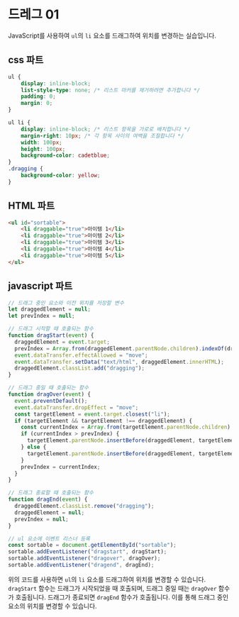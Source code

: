 # 드레그 01

JavaScript를 사용하여 `ul`의 `li` 요소를 드래그하여 위치를 변경하는 실습입니다.



## css 파트

```css
ul {
    display: inline-block;
    list-style-type: none; /* 리스트 마커를 제거하려면 추가합니다 */
    padding: 0;
    margin: 0;
}

ul li {
    display: inline-block; /* 리스트 항목을 가로로 배치합니다 */
    margin-right: 10px; /* 각 항목 사이의 여백을 조절합니다 */
    width: 100px;
    height: 100px;
    background-color: cadetblue;
}
.dragging {
    background-color: yellow;
}
```



## HTML 파트

```html
<ul id="sortable">
    <li draggable="true">아이템 1</li>
    <li draggable="true">아이템 2</li>
    <li draggable="true">아이템 3</li>
    <li draggable="true">아이템 4</li>
    <li draggable="true">아이템 5</li>
</ul>
```



## javascript 파트



```js
// 드래그 중인 요소와 이전 위치를 저장할 변수
let draggedElement = null;
let prevIndex = null;

// 드래그 시작할 때 호출되는 함수
function dragStart(event) {
  draggedElement = event.target;
  prevIndex = Array.from(draggedElement.parentNode.children).indexOf(draggedElement);
  event.dataTransfer.effectAllowed = "move";
  event.dataTransfer.setData("text/html", draggedElement.innerHTML);
  draggedElement.classList.add("dragging");
}

// 드래그 중일 때 호출되는 함수
function dragOver(event) {
  event.preventDefault();
  event.dataTransfer.dropEffect = "move";
  const targetElement = event.target.closest("li");
  if (targetElement && targetElement !== draggedElement) {
    const currentIndex = Array.from(targetElement.parentNode.children).indexOf(targetElement);
    if (currentIndex > prevIndex) {
      targetElement.parentNode.insertBefore(draggedElement, targetElement.nextSibling);
    } else {
      targetElement.parentNode.insertBefore(draggedElement, targetElement);
    }
    prevIndex = currentIndex;
  }
}

// 드래그 종료할 때 호출되는 함수
function dragEnd(event) {
  draggedElement.classList.remove("dragging");
  draggedElement = null;
  prevIndex = null;
}

// ul 요소에 이벤트 리스너 등록
const sortable = document.getElementById("sortable");
sortable.addEventListener("dragstart", dragStart);
sortable.addEventListener("dragover", dragOver);
sortable.addEventListener("dragend", dragEnd);
```



위의 코드를 사용하면 `ul`의 `li` 요소를 드래그하여 위치를 변경할 수 있습니다. `dragStart` 함수는 드래그가 시작되었을 때 호출되며, 드래그 중일 때는 `dragOver` 함수가 호출됩니다. 드래그가 종료되면 `dragEnd` 함수가 호출됩니다. 이를 통해 드래그 중인 요소의 위치를 변경할 수 있습니다.



